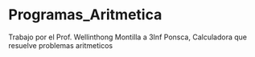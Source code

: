 # Programas_Aritmetica
Trabajo por el Prof. Wellinthong Montilla a 3Inf Ponsca, Calculadora que resuelve problemas aritmeticos
